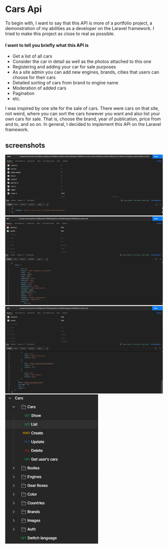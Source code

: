 # Cars Api

To begin with, I want to say that this API is more of a portfolio project, a demonstration of my abilities as a developer on the Laravel framework. I tried to make this project as close to real as possible.

#### I want to tell you briefly what this API is

- Get a list of all cars
- Consider the car in detail as well as the photos attached to this one
- Registering and adding your car for sale purposes
- As a site admin you can add new engines, brands, cities that users can choose for their cars
- Detailed sorting of cars from brand to engine name
- Moderation of added cars
- Pagination
- etc.

I was inspired by one site for the sale of cars. There were cars on that site, not weird, where you can sort the cars however you want and also list your own cars for sale. That is, choose the brand, year of publication, price from and to, and so on. In general, I decided to implement this API on the Laravel framework.

## screenshots

![404](/public/readme/1.png)
![404](/public/readme/2.png)
![404](/public/readme/3.png)
![404](/public/readme/4.png)